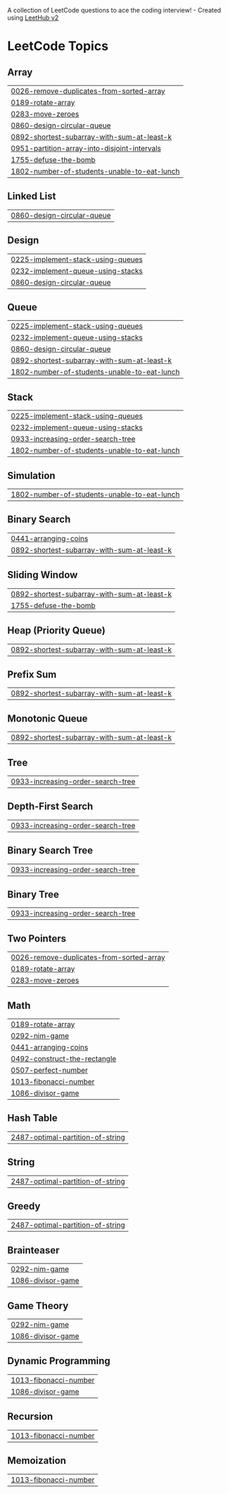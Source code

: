 A collection of LeetCode questions to ace the coding interview! - Created using [LeetHub v2](https://github.com/arunbhardwaj/LeetHub-2.0)
<!---LeetCode Topics Start-->
# LeetCode Topics
## Array
|  |
| ------- |
| [0026-remove-duplicates-from-sorted-array](https://github.com/prasannazzz/Leetcode-Solutions/tree/master/0026-remove-duplicates-from-sorted-array) |
| [0189-rotate-array](https://github.com/prasannazzz/Leetcode-Solutions/tree/master/0189-rotate-array) |
| [0283-move-zeroes](https://github.com/prasannazzz/Leetcode-Solutions/tree/master/0283-move-zeroes) |
| [0860-design-circular-queue](https://github.com/prasannazzz/Leetcode-Solutions/tree/master/0860-design-circular-queue) |
| [0892-shortest-subarray-with-sum-at-least-k](https://github.com/prasannazzz/Leetcode-Solutions/tree/master/0892-shortest-subarray-with-sum-at-least-k) |
| [0951-partition-array-into-disjoint-intervals](https://github.com/prasannazzz/Leetcode-Solutions/tree/master/0951-partition-array-into-disjoint-intervals) |
| [1755-defuse-the-bomb](https://github.com/prasannazzz/Leetcode-Solutions/tree/master/1755-defuse-the-bomb) |
| [1802-number-of-students-unable-to-eat-lunch](https://github.com/prasannazzz/Leetcode-Solutions/tree/master/1802-number-of-students-unable-to-eat-lunch) |
## Linked List
|  |
| ------- |
| [0860-design-circular-queue](https://github.com/prasannazzz/Leetcode-Solutions/tree/master/0860-design-circular-queue) |
## Design
|  |
| ------- |
| [0225-implement-stack-using-queues](https://github.com/prasannazzz/Leetcode-Solutions/tree/master/0225-implement-stack-using-queues) |
| [0232-implement-queue-using-stacks](https://github.com/prasannazzz/Leetcode-Solutions/tree/master/0232-implement-queue-using-stacks) |
| [0860-design-circular-queue](https://github.com/prasannazzz/Leetcode-Solutions/tree/master/0860-design-circular-queue) |
## Queue
|  |
| ------- |
| [0225-implement-stack-using-queues](https://github.com/prasannazzz/Leetcode-Solutions/tree/master/0225-implement-stack-using-queues) |
| [0232-implement-queue-using-stacks](https://github.com/prasannazzz/Leetcode-Solutions/tree/master/0232-implement-queue-using-stacks) |
| [0860-design-circular-queue](https://github.com/prasannazzz/Leetcode-Solutions/tree/master/0860-design-circular-queue) |
| [0892-shortest-subarray-with-sum-at-least-k](https://github.com/prasannazzz/Leetcode-Solutions/tree/master/0892-shortest-subarray-with-sum-at-least-k) |
| [1802-number-of-students-unable-to-eat-lunch](https://github.com/prasannazzz/Leetcode-Solutions/tree/master/1802-number-of-students-unable-to-eat-lunch) |
## Stack
|  |
| ------- |
| [0225-implement-stack-using-queues](https://github.com/prasannazzz/Leetcode-Solutions/tree/master/0225-implement-stack-using-queues) |
| [0232-implement-queue-using-stacks](https://github.com/prasannazzz/Leetcode-Solutions/tree/master/0232-implement-queue-using-stacks) |
| [0933-increasing-order-search-tree](https://github.com/prasannazzz/Leetcode-Solutions/tree/master/0933-increasing-order-search-tree) |
| [1802-number-of-students-unable-to-eat-lunch](https://github.com/prasannazzz/Leetcode-Solutions/tree/master/1802-number-of-students-unable-to-eat-lunch) |
## Simulation
|  |
| ------- |
| [1802-number-of-students-unable-to-eat-lunch](https://github.com/prasannazzz/Leetcode-Solutions/tree/master/1802-number-of-students-unable-to-eat-lunch) |
## Binary Search
|  |
| ------- |
| [0441-arranging-coins](https://github.com/prasannazzz/Leetcode-Solutions/tree/master/0441-arranging-coins) |
| [0892-shortest-subarray-with-sum-at-least-k](https://github.com/prasannazzz/Leetcode-Solutions/tree/master/0892-shortest-subarray-with-sum-at-least-k) |
## Sliding Window
|  |
| ------- |
| [0892-shortest-subarray-with-sum-at-least-k](https://github.com/prasannazzz/Leetcode-Solutions/tree/master/0892-shortest-subarray-with-sum-at-least-k) |
| [1755-defuse-the-bomb](https://github.com/prasannazzz/Leetcode-Solutions/tree/master/1755-defuse-the-bomb) |
## Heap (Priority Queue)
|  |
| ------- |
| [0892-shortest-subarray-with-sum-at-least-k](https://github.com/prasannazzz/Leetcode-Solutions/tree/master/0892-shortest-subarray-with-sum-at-least-k) |
## Prefix Sum
|  |
| ------- |
| [0892-shortest-subarray-with-sum-at-least-k](https://github.com/prasannazzz/Leetcode-Solutions/tree/master/0892-shortest-subarray-with-sum-at-least-k) |
## Monotonic Queue
|  |
| ------- |
| [0892-shortest-subarray-with-sum-at-least-k](https://github.com/prasannazzz/Leetcode-Solutions/tree/master/0892-shortest-subarray-with-sum-at-least-k) |
## Tree
|  |
| ------- |
| [0933-increasing-order-search-tree](https://github.com/prasannazzz/Leetcode-Solutions/tree/master/0933-increasing-order-search-tree) |
## Depth-First Search
|  |
| ------- |
| [0933-increasing-order-search-tree](https://github.com/prasannazzz/Leetcode-Solutions/tree/master/0933-increasing-order-search-tree) |
## Binary Search Tree
|  |
| ------- |
| [0933-increasing-order-search-tree](https://github.com/prasannazzz/Leetcode-Solutions/tree/master/0933-increasing-order-search-tree) |
## Binary Tree
|  |
| ------- |
| [0933-increasing-order-search-tree](https://github.com/prasannazzz/Leetcode-Solutions/tree/master/0933-increasing-order-search-tree) |
## Two Pointers
|  |
| ------- |
| [0026-remove-duplicates-from-sorted-array](https://github.com/prasannazzz/Leetcode-Solutions/tree/master/0026-remove-duplicates-from-sorted-array) |
| [0189-rotate-array](https://github.com/prasannazzz/Leetcode-Solutions/tree/master/0189-rotate-array) |
| [0283-move-zeroes](https://github.com/prasannazzz/Leetcode-Solutions/tree/master/0283-move-zeroes) |
## Math
|  |
| ------- |
| [0189-rotate-array](https://github.com/prasannazzz/Leetcode-Solutions/tree/master/0189-rotate-array) |
| [0292-nim-game](https://github.com/prasannazzz/Leetcode-Solutions/tree/master/0292-nim-game) |
| [0441-arranging-coins](https://github.com/prasannazzz/Leetcode-Solutions/tree/master/0441-arranging-coins) |
| [0492-construct-the-rectangle](https://github.com/prasannazzz/Leetcode-Solutions/tree/master/0492-construct-the-rectangle) |
| [0507-perfect-number](https://github.com/prasannazzz/Leetcode-Solutions/tree/master/0507-perfect-number) |
| [1013-fibonacci-number](https://github.com/prasannazzz/Leetcode-Solutions/tree/master/1013-fibonacci-number) |
| [1086-divisor-game](https://github.com/prasannazzz/Leetcode-Solutions/tree/master/1086-divisor-game) |
## Hash Table
|  |
| ------- |
| [2487-optimal-partition-of-string](https://github.com/prasannazzz/Leetcode-Solutions/tree/master/2487-optimal-partition-of-string) |
## String
|  |
| ------- |
| [2487-optimal-partition-of-string](https://github.com/prasannazzz/Leetcode-Solutions/tree/master/2487-optimal-partition-of-string) |
## Greedy
|  |
| ------- |
| [2487-optimal-partition-of-string](https://github.com/prasannazzz/Leetcode-Solutions/tree/master/2487-optimal-partition-of-string) |
## Brainteaser
|  |
| ------- |
| [0292-nim-game](https://github.com/prasannazzz/Leetcode-Solutions/tree/master/0292-nim-game) |
| [1086-divisor-game](https://github.com/prasannazzz/Leetcode-Solutions/tree/master/1086-divisor-game) |
## Game Theory
|  |
| ------- |
| [0292-nim-game](https://github.com/prasannazzz/Leetcode-Solutions/tree/master/0292-nim-game) |
| [1086-divisor-game](https://github.com/prasannazzz/Leetcode-Solutions/tree/master/1086-divisor-game) |
## Dynamic Programming
|  |
| ------- |
| [1013-fibonacci-number](https://github.com/prasannazzz/Leetcode-Solutions/tree/master/1013-fibonacci-number) |
| [1086-divisor-game](https://github.com/prasannazzz/Leetcode-Solutions/tree/master/1086-divisor-game) |
## Recursion
|  |
| ------- |
| [1013-fibonacci-number](https://github.com/prasannazzz/Leetcode-Solutions/tree/master/1013-fibonacci-number) |
## Memoization
|  |
| ------- |
| [1013-fibonacci-number](https://github.com/prasannazzz/Leetcode-Solutions/tree/master/1013-fibonacci-number) |
<!---LeetCode Topics End-->